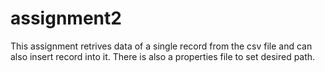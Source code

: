 # assignment2
This assignment retrives data of a single record from the csv file and can also insert  record into it.
There is also a properties file to set desired path.
